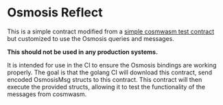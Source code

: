 # Osmosis Reflect

This is a simple contract modified from a
[simple cosmwasm test contract](https://github.com/CosmWasm/cosmwasm/tree/main/contracts/reflect)
but customized to use the Osmosis queries and messages.

**This should not be used in any production systems.**

It is intended for use in the CI to ensure the Osmosis bindings are working properly.
The goal is that the golang CI will download this contract, send encoded OsmosisMsg structs to this contract.
This contract will then execute the provided structs, allowing it to test the functionality of the messages from cosmwasm.
